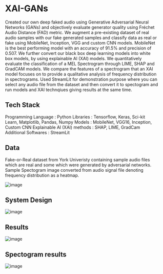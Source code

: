 # XAI-GANs

Created our own deep faked audio using Generative Adversarial Neural Networks (GANs) and objectively evaluate generator quality using Fréchet Audio Distance (FAD) metric. We augment a pre-existing dataset of real audio samples with our fake generated samples and classify data as real or fake using MobileNet, Inception, VGG and custom CNN models. MobileNet is the best performing model with an accuracy of 91.5% and precision of 0.507. We further convert our black box deep learning models into white box models, by using explainable AI (XAI) models. We quantitatively evaluate the classification of a MEL Spectrogram through LIME, SHAP and GradCAM models. We compare the features of a spectrogram that an XAI model focuses on to provide a qualitative analysis of frequency distribution in spectrograms. Used StreamLit for demonstration purpose where you can select any audio file from the dataset and then convert it to spectogram and run models and XAI technqiues giving results at the same time.

## Tech Stack 

Programming Language : Python
Libraries : Tensorflow, Keras, Sci-kit Learn, Matplotlib, Pandas, Numpy
Models : MobileNet, VGG16, Inception, Custom CNN
Explainable AI (XAI) methods : SHAP, LIME, GradCam
Additional Softwares : StreamLit

## Data

Fake-or-Real dataset from York Univeristy containing sample audio files which are real and some which were generated by adversarial networks. Sample Spectogram image converted from audio signal file denoting frequency distribution as a heatmap.

![image](https://github.com/ParthGodse/XAI-GANs/assets/98154485/9a9839bd-38f1-4429-b6cf-7331525899e4)

## System Design 

![image](https://github.com/ParthGodse/XAI-GANs/assets/98154485/b95031f5-0de6-493c-8fa5-1f8276dab211)

## Results

![image](https://github.com/ParthGodse/XAI-GANs/assets/98154485/da07a3e6-dc4a-4773-8cc2-3001b89a2e3a)

## Spectogram results

![image](https://github.com/ParthGodse/XAI-GANs/assets/98154485/a4e86bc9-d9d9-4f5c-bfc9-983b3e05bba8)
